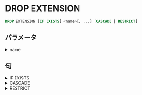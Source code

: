 # DROP EXTENSION

```sql
DROP EXTENSION [IF EXISTS] <name>[, ...] [CASCADE | RESTRICT]
```
## パラメータ

<details><summary>name</summary>

削除するシーケンス名

</details>

## 句

<details><summary>IF EXISTS</summary>

```sql
IF EXISTS
```

</details>

<details><summary>CASCADE</summary>

```sql
CASCADE
```

</details>

<details><summary>RESTRICT</summary>

```sql
RESTRICT
```

</details>
